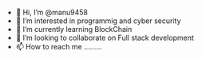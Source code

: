 - 👋 Hi, I’m @manu9458
- 👀 I’m interested in programmig and cyber security
- 🌱 I’m currently learning BlockChain
- 💞️ I’m looking to collaborate on Full stack development
- 📫 How to reach me .........

<!---
manu9458/manu9458 is a ✨ special ✨ repository because its `README.md` (this file) appears on your GitHub profile.
You can click the Preview link to take a look at your changes.
--->
